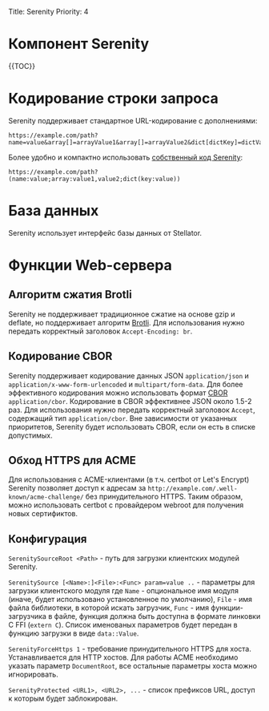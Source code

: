Title: Serenity
Priority: 4
# Компонент Serenity

{{TOC}}

# Кодирование строки запроса

Serenity поддерживает стандартное URL-кодирование с дополнениями:

```
https://example.com/path?name=value&array[]=arrayValue1&array[]=arrayValue2&dict[dictKey]=dictValue
```


Более удобно и компактно использовать [собственный код Serenity](encoding):

```
https://example.com/path?(name:value;array:value1,value2;dict(key:value))
```

# База данных

Serenity использует интерфейс базы данных от Stellator.

# Функции Web-сервера

## Алгоритм сжатия Brotli

Serenity не поддерживает традиционное сжатие на основе gzip и deflate, но поддерживает алгоритм [Brotli](https://ru.wikipedia.org/wiki/Brotli).
Для использования нужно передать корректный заголовок `Accept-Encoding: br`.

## Кодирование CBOR

Serenity поддерживает кодирование данных JSON `application/json` и `application/x-www-form-urlencoded` и `multipart/form-data`. Для более эффективного кодирования можно использовать формат [CBOR](https://cbor.io/) `application/cbor`. Кодирование в CBOR эффективнее JSON около 1.5-2 раз. Для использования нужно передать корректный заголовок `Accept`, содержащий тип `application/cbor`. Вне зависимости от указанных приоритетов, Serenity будет использовать CBOR, если он есть в списке допустимых.

## Обход HTTPS для ACME

Для использования с ACME-клиентами (в т.ч. certbot от Let's Encrypt) Serenity позволяет доступ к адресам за `http://example.com/.well-known/acme-challenge/` без принудительного HTTPS. Таким образом, можно использовать certbot с провайдером webroot для получения новых сертификтов.

## Конфигурация

`SerenitySourceRoot <Path>` - путь для загрузки клиентских модулей Serenity.

`SerenitySource [<Name>:]<File>:<Func> param=value ..` - параметры для загрузки клиентского модуля где `Name` - опциональное имя модуля (иначе, будет использовано установленное по умолчанию), `File` - имя файла библиотеки, в которой искать загрузчик, `Func` - имя функции-загрузчика в файле, функция должна быть доступна в формате линковки C FFI (`extern C`). Список именованых параметров будет передан в функцию загрузки в виде `data::Value`.

`SerenityForceHttps 1` - требование принудительного HTTPS для хоста. Устанавливается для HTTP хостов. Для работы ACME необходимо указать параметр `DocumentRoot`, все остальные параметры хоста можно игнорировать.

`SerenityProtected <URL1>, <URL2>, ...` - список префиксов URL, доступ к которым будет заблокирован.
